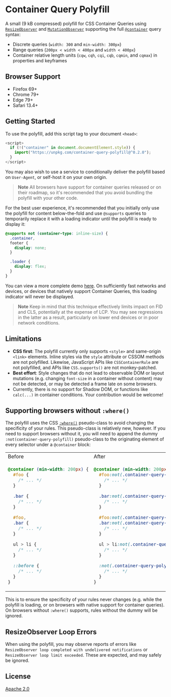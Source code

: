 # Container Query Polyfill

A small (9 kB compressed) polyfill for CSS Container Queries using [`ResizeObserver`](https://developer.mozilla.org/en-US/docs/Web/API/ResizeObserver) and [`MutationObserver`](https://developer.mozilla.org/en-US/docs/Web/API/MutationObserver) supporting the full [`@container`](https://drafts.csswg.org/css-contain-3/) query syntax:

- Discrete queries (`width: 300` and `min-width: 300px`)
- Range queries (`200px < width < 400px` and `width < 400px`)
- Container relative length units (`cqw`, `cqh`, `cqi`, `cqb`, `cqmin`, and `cqmax`) in properties and keyframes

## Browser Support

* Firefox 69+
* Chrome 79+
* Edge 79+
* Safari 13.4+


## Getting Started

To use the polyfill, add this script tag to your document `<head>`:

```js
<script>
  if (!("container" in document.documentElement.style)) {
    import("https://unpkg.com/container-query-polyfill@^0.2.0");
  }
</script>
```

You may also wish to use a service to conditionally deliver the polyfill based on `User-Agent`, or self-host it on your own origin.

> **Note**
> All browsers have support for container queries released or on their roadmap, so it's recommended that you avoid bundling the polyfill with your other code.

For the best user experience, it's recommended that you initially only use the polyfill for content below-the-fold and use `@supports` queries to temporarily replace it with a loading indicator until the polyfill is ready to display it:

```css
@supports not (container-type: inline-size) {
  .container,
  footer {
    display: none;
  }

  .loader {
    display: flex;
  }
}
```

You can view a more complete demo [here](https://codesandbox.io/s/smoosh-glitter-m2ub4w?file=/index.html). On sufficiently fast networks and devices, or devices that natively support Container Queries, this loading indicator will never be displayed.

> **Note**
> Keep in mind that this technique effectively limits impact on FID and CLS, potentially at the expense of LCP. You may see regressions in the latter as a result, particularly on lower end devices or in poor network conditions.

## Limitations

- **CSS first**: The polyfill currently only supports `<style>` and same-origin `<link>` elements. Inline styles via the `style` attribute or CSSOM methods are not polyfilled. Likewise, JavaScript APIs like `CSSContainerRule` are not polyfilled, and APIs like `CSS.supports()` are not monkey-patched.
- **Best effort**: Style changes that do not lead to observable DOM or layout mutations (e.g. changing `font-size` in a container without content) may not be detected, or may be detected a frame late on some browsers.
- Currently, there is no support for Shadow DOM, or functions like `calc(...)` in container conditions. Your contribution would be welcome!

## Supporting browsers without `:where()`

The polyfill uses the CSS [`:where()`](https://developer.mozilla.org/en-US/docs/Web/CSS/:where) pseudo-class to avoid changing the specificity of your rules. This pseudo-class is relatively new, however. If you need to support browsers without it, you will need to append the dummy `:not(container-query-polyfill)` pseudo-class to the originating element of every selector under a `@container` block:

<table>
<tr>
<td> Before </td> <td> After </td>
</tr>
<tr>
<td>

```css
@container (min-width: 200px) {
  #foo {
    /* ... */
  }

  .bar {
    /* ... */
  }

  #foo,
  .bar {
    /* ... */
  }

  ul > li {
    /* ... */
  }

  ::before {
    /* ... */
  }
}
```

</td>
<td>

```css
@container (min-width: 200px) {
  #foo:not(.container-query-polyfill) {
    /* ... */
  }

  .bar:not(.container-query-polyfill) {
    /* ... */
  }

  #foo:not(.container-query-polyfill),
  .bar:not(.container-query-polyfill) {
    /* ... */
  }

  ul > li:not(.container-query-polyfill) {
    /* ... */
  }

  :not(.container-query-polyfill)::before {
    /* ... */
  }
}
```

</td>
</tr>
</table>

This is to ensure the specificity of your rules never changes (e.g. while the polyfill is loading, or on browsers with native support for container queries). On browsers without `:where()` supports, rules without the dummy will be ignored.

## ResizeObserver Loop Errors

When using the polyfill, you may observe reports of errors like `ResizeObserver loop completed with undelivered notifications` or `ResizeObserver loop limit exceeded`. These are expected, and may safely be ignored.

## License

[Apache 2.0](LICENSE)